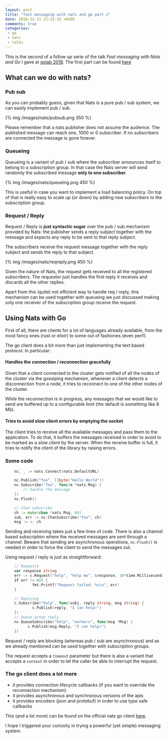 ```yaml
---
layout: post
title: "fast messaging with nats and go part 2"
date: 2018-12-11 22:32:15 +0100
comments: true
categories: 
 - go
 - nats
 - talks
---
```


This is the second of a follow up serie of the talk *Fast messaging with Nats and Go* I gave at [golab 2018](golab.io). 
The first part can be found [here](http://fedepaol.github.io/blog/2018/10/27/fast-messaging-with-nats-and-go/)

## What can we do with nats?

### Pub sub

As you can probably guess, given that Nats is a pure pub / sub system, we can easily implement pub / sub.

{% img /images/nats/pubsub.png 350 %}

Please remember that a nats publisher does not assume the audience. The published message can reach one, 1000 or 0 subscriber. If no subscribers are connected the message is gone forever.

### Queueing

Queueing is a variant of pub / sub where the subscriber announces itself to belong to a subscription group. In that case the Nats server will send randomly the subscribed message **only to one subscriber**. 

{% img /images/nats/queueing.png 450 %}

This is useful in case you want to implement a load balancing policy. On top of that is really easy to scale up (or down) by adding new subscribers to the subscription group.

### Request / Reply

Request / Reply is **just syntactic sugar** over the pub / sub mechanism provided by Nats: the publisher sends a reply subject together with the message and expects any reply to be sent to that reply subject.

The subscribers receive the request message together with the reply subject and sends the reply to that subject. 

{% img /images/nats/reqreply.png 450 %}

Given the nature of Nats, the request gets received to all the registered subscribers. The requestor just handles the first reply it receives and discards all the other replies.

Apart from this (quite) not efficient way to handle req / reply, this mechanism can be used together with queueing we just discussed making only one receiver of the subscription group receive the request.

## Using Nats with Go

First of all, there are clients for a lot of languages already available, from the most fancy ones (rust or elixir) to some out of fashiones (even perl!).

The go client does a bit more than just implementing the text based protocol. In particular:

#### Handles the connection / reconnection gracefully
Given that a client connected to the cluster gets notified of all the nodes of the cluster via the gossiping mechanism, whenever a client detects a disconnection from a node, it tries to reconnect to one of the other nodes of the cluster.

While the reconnection is in progress, any messages that we would like to send are buffered up to a configurable limit (the default is something like 8 Mb).

#### Tries to avoid slow client errors by emptying the socket

The client tries to receive all the available messages and pass them to the application. To do that, it buffers the messages received in order to avoid to be marked as a *slow client* by the server. When the receive buffer is full, it tries to notify the client of the library by raising errors.

### Some code

```go
    nc, _ := nats.Connect(nats.DefaultURL)

    nc.Publish("foo", []byte("Hello World"))
    nc.Subscribe("foo", func(m *nats.Msg) {
        // handle the message
    })
    nc.Flush()

    // chan subscribe
    ch := make(chan *nats.Msg, 64)
    sub, err := nc.ChanSubscribe("foo", ch)
    msg := <- ch

```

Sending and receiving takes just a few lines of code. There is also a channel based subscription where the received messages are sent through a channel.
Beware that sending are asynchronous operations, `nc.Flush()` is needed in order to force the client to send the messages out.

Using request / reply is just as straightforward:

```go
    // Requests    
    var response string
    err := c.Request("help", "help me", &response, 10*time.Millisecond)
    if err != nil {
            fmt.Printf("Request failed: %v\n", err)
    }

    // Replying
    c.Subscribe("help", func(subj, reply string, msg string) {
            c.Publish(reply, "I can help!")
    })
    // Queue group reply
    nc.QueueSubscribe("help", "workers", func(msg *Msg) {
          c.Publish(msg.Reply, "I can help!")
    })
``` 

Request / reply are blocking (whereas pub / sub are asynchronous) and as we already mentioned can be used together with subscription groups. 

The request accepts a `timeout` parameter but there is also a variant that accepts a `context` in order to let the caller be able to interrupt the request. 

### The go client does a lot more

* it provides connection lifecycle callbacks (if you want to override the reconnection mechanism)
* it provides asynchronous and synchronous versions of the apis
* it provides encoders (json and protobuf) in order to use type safe callbacks

This (and a lot more) can be found on the official nats go client [here](https://github.com/nats-io/go-nats).

I hope I triggered your curiosity in trying a powerful (yet simple) messaging system.
